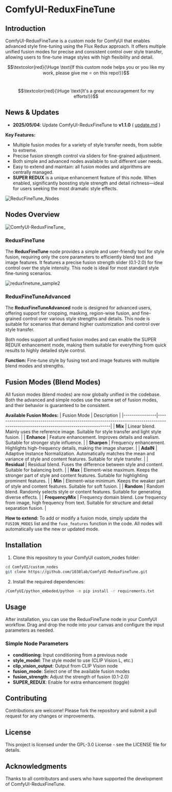 # ComfyUI-ReduxFineTune

## Introduction

ComfyUI-ReduxFineTune is a custom node for ComfyUI that enables advanced style fine-tuning using the Flux Redux approach. It offers multiple unified fusion modes for precise and consistent control over style transfer, allowing users to fine-tune image styles with high flexibility and detail.

$$\textcolor{red}{\Huge \text{If this custom node helps you or you like my work, please give me ⭐ on this repo!}}$$  
$$\textcolor{red}{\Huge \text{It's a great encouragement for my efforts!}}$$

## News & Updates
- **2025/05/04**: Update ComfyUI-ReduxFineTune to **v1.1.0** ( [update.md](https://github.com/1038lab/ComfyUII-ReduxFineTune/blob/main/update.md#v110-20250504) )

**Key Features:**
- Multiple fusion modes for a variety of style transfer needs, from subtle to extreme.
- Precise fusion strength control via sliders for fine-grained adjustment.
- Both simple and advanced nodes available to suit different user needs.
- Easy to extend and maintain: all fusion modes and algorithms are centrally managed.
- **SUPER REDUX** is a unique enhancement feature of this node. When enabled, significantly boosting style strength and detail richness—ideal for users seeking the most dramatic style effects. 

![ReducFineTune_Nodes](https://github.com/user-attachments/assets/a00b2261-098b-4518-864f-24e8598856b1)

## Nodes Overview

![ComfyUI-ReduxFineTune_](https://github.com/user-attachments/assets/543a2748-85fa-4fee-ac82-1630e58d599d)

### ReduxFineTune

The **ReduxFineTune** node provides a simple and user-friendly tool for style fusion, requiring only the core parameters to efficiently blend text and image features. It features a precise fusion strength slider (0.1-2.0) for fine control over the style intensity. This node is ideal for most standard style fine-tuning scenarios.

![reduxfinetune_sample2](https://github.com/user-attachments/assets/880648ac-0a96-4415-aa83-ea4e1f35850c)

### ReduxFineTuneAdvanced
The **ReduxFineTuneAdvanced** node is designed for advanced users, offering support for cropping, masking, region-wise fusion, and fine-grained control over various style strengths and details. This node is suitable for scenarios that demand higher customization and control over style transfer.

Both nodes support all unified fusion modes and can enable the SUPER REDUX enhancement mode, making them suitable for everything from quick results to highly detailed style control.

**Function:**
Fine-tune style by fusing text and image features with multiple blend modes and strengths.

## Fusion Modes (Blend Modes)

All fusion modes (blend modes) are now globally unified in the codebase. Both the advanced and simple nodes use the same set of fusion modes, and their behavior is guaranteed to be consistent.

**Available Fusion Modes:**
| Fusion Mode    | Description                                                                                                                         |
|----------------|-------------------------------------------------------------------------------------------------------------------------------------|
| **Mix**            | Linear blend. Mainly uses the reference image. Suitable for style transfer and light style fusion.                                  |
| **Enhance**        | Feature enhancement. Improves details and realism. Suitable for stronger style influence.                                           |
| **Sharpen**        | Frequency enhancement. Highlights high-frequency details, making the image sharper.                                                 |
| **AdaIN**          | Adaptive Instance Normalization. Automatically matches the mean and variance of style and content features. Suitable for style transfer. |
| **Residual**       | Residual blend. Fuses the difference between style and content. Suitable for balancing both.                                        |
| **Max**            | Element-wise maximum. Keeps the stronger part of style and content features. Suitable for highlighting prominent features.          |
| **Min**            | Element-wise minimum. Keeps the weaker part of style and content features. Suitable for soft fusion.                                |
| **Random**         | Random blend. Randomly selects style or content features. Suitable for generating diverse effects.                                  |
| **FrequencyMix**   | Frequency domain blend. Low frequency from image, high frequency from text. Suitable for structure and detail separation fusion.    |

**How to extend:**
To add or modify a fusion mode, simply update the `FUSION_MODES` list and the `fuse_features` function in the code. All nodes will automatically use the new or updated mode.

## Installation

1. Clone this repository to your ComfyUI custom_nodes folder:

```bash
cd ComfyUI/custom_nodes
git clone https://github.com/1038lab/ComfyUI-ReduxFineTune.git
```

2. Install the required dependencies:

```bash
/ComfyUI/python_embeded/python -m pip install -r requirements.txt
```

## Usage

After installation, you can use the ReduxFineTune node in your ComfyUI workflow. Drag and drop the node into your canvas and configure the input parameters as needed.

### Simple Node Parameters
- **conditioning**: Input conditioning from a previous node
- **style_model**: The style model to use (CLIP Vision L, etc.)
- **clip_vision_output**: Output from CLIP Vision node
- **fusion_mode**: Select one of the available fusion modes
- **fusion_strength**: Adjust the strength of fusion (0.1-2.0)
- **SUPER_REDUX**: Enable for extra enhancement (toggle)

## Contributing

Contributions are welcome! Please fork the repository and submit a pull request for any changes or improvements.

## License

This project is licensed under the GPL-3.0 License - see the LICENSE file for details.

## Acknowledgments

Thanks to all contributors and users who have supported the development of ComfyUI-ReduxFineTune.
